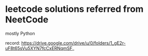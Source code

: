 # leetcode solutions referred from NeetCode
mostly Python

record: https://drive.google.com/drive/u/0/folders/1_gE2r-uF8t65sVu5XYN7fcCxERNqmSF_
